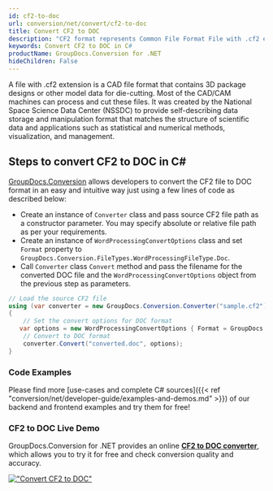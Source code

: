 ```yaml
---
id: cf2-to-doc
url: conversion/net/convert/cf2-to-doc
title: Convert CF2 to DOC
description: "CF2 format represents Common File Format File with .cf2 extension. Learn how to convert CF2 to DOC file programmatically in C# language using GroupDocs.Conversion for .NET library."
keywords: Convert CF2 to DOC in C#
productName: GroupDocs.Conversion for .NET
hideChildren: False
---
```


A file with .cf2 extension is a CAD file format that contains 3D package designs or other model data for die-cutting. Most of the CAD/CAM machines can process and cut these files. It was created by the National Space Science Data Center (NSSDC) to provide self-describing data storage and manipulation format that matches the structure of scientific data and applications such as statistical and numerical methods, visualization, and management. 

## Steps to convert CF2 to DOC in C#

[GroupDocs.Conversion](https://products.groupdocs.com/conversion/net) allows developers to convert the CF2 file to DOC format in an easy and intuitive way just using a few lines of code as described below:

* Create an instance of `Converter` class and pass source CF2 file path as a constructor parameter. You may specify absolute or relative file path as per your requirements. 
* Create an instance of `WordProcessingConvertOptions` class and set `Format` property to `GroupDocs.Conversion.FileTypes.WordProcessingFileType.Doc`.
* Call `Converter` class `Convert` method and pass the filename for the converted DOC file and the `WordProcessingConvertOptions` object from the previous step as parameters.

```csharp
// Load the source CF2 file
using (var converter = new GroupDocs.Conversion.Converter("sample.cf2"))
{
    // Set the convert options for DOC format
   var options = new WordProcessingConvertOptions { Format = GroupDocs.Conversion.FileTypes.WordProcessingFileType.Doc };
    // Convert to DOC format
    converter.Convert("converted.doc", options);
}
```

### Code Examples

Please find more [use-cases and complete C# sources]({{< ref "conversion/net/developer-guide/examples-and-demos.md" >}}) of our backend and frontend examples and try them for free!

### CF2 to DOC Live Demo

GroupDocs.Conversion for .NET provides an online [**CF2 to DOC converter**](https://products.groupdocs.app/conversion/cf2-to-doc), which allows you to try it for free and check conversion quality and accuracy.

[!["Convert CF2 to DOC"](conversion/net/images/convert-to-doc/convert-cf2-to-doc.png)](https://products.groupdocs.app/conversion/cf2-to-doc)